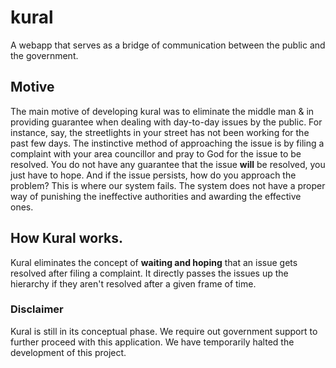 # kural
A webapp that serves as a bridge of communication between the public and the government.

## Motive
The main motive of developing kural was to eliminate the middle man & in providing guarantee when dealing with day-to-day issues by the public. For instance, say, the streetlights in your street has not been working for the past few days. The instinctive method of approaching the issue is by filing a complaint with your area councillor and pray to God for the issue to be resolved. You do not have any guarantee that the issue **will** be resolved, you just have to hope. And if the issue persists, how do you approach the problem? This is where our system fails. The system does not have a proper way of punishing the ineffective authorities and awarding the effective ones. 

## How Kural works.
Kural eliminates the concept of **waiting and hoping** that an issue gets resolved after filing a complaint. It directly passes the issues up the hierarchy if they aren't resolved after a given frame of time. 

### Disclaimer
Kural is still in its conceptual phase. We require out government support to further proceed with this application. We have temporarily halted the development of this project.
